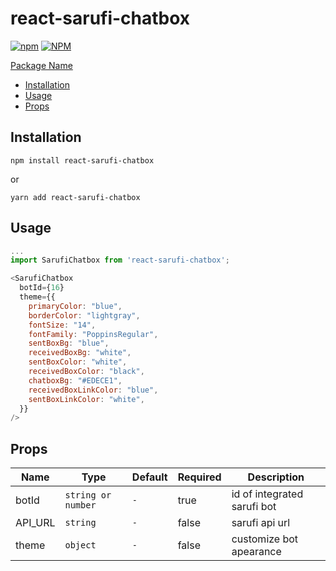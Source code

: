 # react-sarufi-chatbox

[![npm](https://img.shields.io/npm/v/@flexcodelabs/react-sarufi-chatbox)](https://www.npmjs.com/package/react-sarufi-chatbox) [![NPM](https://img.shields.io/npm/l/react-sarufi-chatboxe)](https://www.npmjs.com/package/react-sarufi-chatbox)

[Package Name](#react-sarufi-chatbox)

- [Installation](#installation)
- [Usage](#usage)
- [Props](#props)

## Installation

`npm install react-sarufi-chatbox`

or

`yarn add react-sarufi-chatbox`

## Usage

```js
...
import SarufiChatbox from 'react-sarufi-chatbox';

<SarufiChatbox
  botId={16}
  theme={{
    primaryColor: "blue",
    borderColor: "lightgray",
    fontSize: "14",
    fontFamily: "PoppinsRegular",
    sentBoxBg: "blue",
    receivedBoxBg: "white",
    sentBoxColor: "white",
    receivedBoxColor: "black",
    chatboxBg: "#EDECE1",
    receivedBoxLinkColor: "blue",
    sentBoxLinkColor: "white",
  }}
/>
```

## Props

| Name    | Type               | Default | Required | Description                 |
| ------- | ------------------ | ------- | -------- | --------------------------- |
| botId   | `string or number` | `-`     | true     | id of integrated sarufi bot |
| API_URL | `string`           | `-`     | false    | sarufi api url              |
| theme   | `object`           | `-`     | false    | customize bot apearance     |
